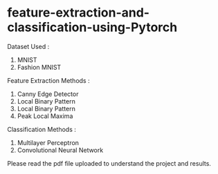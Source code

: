 # feature-extraction-and-classification-using-Pytorch
Dataset Used :
1. MNIST
2. Fashion MNIST

Feature Extraction Methods :
1. Canny Edge Detector
2. Local Binary Pattern
3. Local Binary Pattern
4. Peak Local Maxima

Classification Methods : 
1. Multilayer Perceptron
2. Convolutional Neural Network

Please read the pdf file uploaded to understand the project and results.

